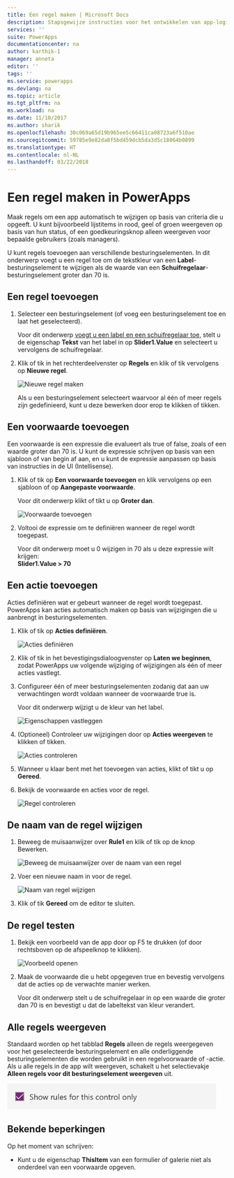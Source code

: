 ```yaml
---
title: Een regel maken | Microsoft Docs
description: Stapsgewijze instructies voor het ontwikkelen van app-logica door regels te maken
services: ''
suite: PowerApps
documentationcenter: na
author: karthik-1
manager: anneta
editor: ''
tags: ''
ms.service: powerapps
ms.devlang: na
ms.topic: article
ms.tgt_pltfrm: na
ms.workload: na
ms.date: 11/10/2017
ms.author: sharik
ms.openlocfilehash: 30c069a65d19b965ee5c66411ca08723a6f510ae
ms.sourcegitcommit: 59785e9e82da8f5bd459dcb5da3d5c18064b0899
ms.translationtype: HT
ms.contentlocale: nl-NL
ms.lasthandoff: 03/22/2018
---
```

# <a name="create-a-rule-in-powerapps"></a>Een regel maken in PowerApps
Maak regels om een app automatisch te wijzigen op basis van criteria die u opgeeft. U kunt bijvoorbeeld lijstitems in rood, geel of groen weergeven op basis van hun status, of een goedkeuringsknop alleen weergeven voor bepaalde gebruikers (zoals managers).

U kunt regels toevoegen aan verschillende besturingselementen. In dit onderwerp voegt u een regel toe om de tekstkleur van een **Label**-besturingselement te wijzigen als de waarde van een **Schuifregelaar**-besturingselement groter dan 70 is.

## <a name="add-a-rule"></a>Een regel toevoegen
1. Selecteer een besturingselement (of voeg een besturingselement toe en laat het geselecteerd).

    Voor dit onderwerp [voegt u een label en een schuifregelaar toe](add-configure-controls.md), stelt u de eigenschap **Tekst** van het label in op **Slider1.Value** en selecteert u vervolgens de schuifregelaar.

1. Klik of tik in het rechterdeelvenster op **Regels** en klik of tik vervolgens op **Nieuwe regel**.

    ![Nieuwe regel maken](./media/working-with-rules/new-rule.png)

    Als u een besturingselement selecteert waarvoor al één of meer regels zijn gedefinieerd, kunt u deze bewerken door erop te klikken of tikken.  

## <a name="add-a-condition"></a>Een voorwaarde toevoegen
Een voorwaarde is een expressie die evalueert als true of false, zoals of een waarde groter dan 70 is. U kunt de expressie schrijven op basis van een sjabloon of van begin af aan, en u kunt de expressie aanpassen op basis van instructies in de UI (Intellisense).

1. Klik of tik op **Een voorwaarde toevoegen** en klik vervolgens op een sjabloon of op **Aangepaste voorwaarde**.

    Voor dit onderwerp klikt of tikt u op **Groter dan**.

    ![Voorwaarde toevoegen](./media/working-with-rules/rule-conditions.png)

1. Voltooi de expressie om te definiëren wanneer de regel wordt toegepast.

    Voor dit onderwerp moet u 0 wijzigen in 70 als u deze expressie wilt krijgen: <br>**Slider1.Value > 70**

## <a name="add-an-action"></a>Een actie toevoegen
Acties definiëren wat er gebeurt wanneer de regel wordt toegepast. PowerApps kan acties automatisch maken op basis van wijzigingen die u aanbrengt in besturingselementen.

1. Klik of tik op **Acties definiëren**.

    ![Acties definiëren](./media/working-with-rules/rule-define-actions.png)

1. Klik of tik in het bevestigingsdialoogvenster op **Laten we beginnen**, zodat PowerApps uw volgende wijziging of wijzigingen als één of meer acties vastlegt.

1. Configureer één of meer besturingselementen zodanig dat aan uw verwachtingen wordt voldaan wanneer de voorwaarde true is.

    Voor dit onderwerp wijzigt u de kleur van het label.

    ![Eigenschappen vastleggen](./media/working-with-rules/rule-capture-properties.png)

1. (Optioneel) Controleer uw wijzigingen door op **Acties weergeven** te klikken of tikken.

    ![Acties controleren](./media/working-with-rules/rule-review-actions.png)

1. Wanneer u klaar bent met het toevoegen van acties, klikt of tikt u op **Gereed**.

1. Bekijk de voorwaarde en acties voor de regel.

    ![Regel controleren](./media/working-with-rules/rule-review.png)

## <a name="rename-the-rule"></a>De naam van de regel wijzigen

1. Beweeg de muisaanwijzer over **Rule1** en klik of tik op de knop Bewerken.

    ![Beweeg de muisaanwijzer over de naam van een regel](./media/working-with-rules/hover-over-rules_name.png)

1. Voer een nieuwe naam in voor de regel.

    ![Naam van regel wijzigen](./media/working-with-rules/rename-rule.png)

1. Klik of tik **Gereed** om de editor te sluiten.

## <a name="test-the-rule"></a>De regel testen
1. Bekijk een voorbeeld van de app door op F5 te drukken (of door rechtsboven op de afspeelknop te klikken).

    ![Voorbeeld openen](./media/working-with-rules/open-preview.png)

1. Maak de voorwaarde die u hebt opgegeven true en bevestig vervolgens dat de acties op de verwachte manier werken.

    Voor dit onderwerp stelt u de schuifregelaar in op een waarde die groter dan 70 is en bevestigt u dat de labeltekst van kleur verandert.

## <a name="see-all-rules"></a>Alle regels weergeven
Standaard worden op het tabblad **Regels** alleen de regels weergegeven voor het geselecteerde besturingselement en alle onderliggende besturingselementen die worden gebruikt in een regelvoorwaarde of -actie. Als u alle regels in de app wilt weergeven, schakelt u het selectievakje **Alleen regels voor dit besturingselement weergeven** uit.

![Filter verwijderen](./media/working-with-rules/rules-filter.png)

## <a name="known-limitations"></a>Bekende beperkingen
Op het moment van schrijven:

* Kunt u de eigenschap **ThisItem** van een formulier of galerie niet als onderdeel van een voorwaarde opgeven.
